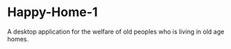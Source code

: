 # Happy-Home-1
A desktop application for the welfare of old peoples who is living in old age homes.
